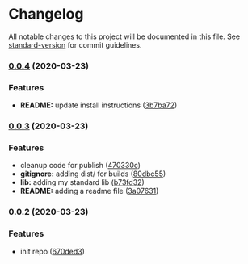 # Changelog

All notable changes to this project will be documented in this file. See [standard-version](https://github.com/conventional-changelog/standard-version) for commit guidelines.

### [0.0.4](https://github.com/mmoehrlein/latest-github-tag/compare/v0.0.3...v0.0.4) (2020-03-23)


### Features

* **README:** update install instructions ([3b7ba72](https://github.com/mmoehrlein/latest-github-tag/commit/3b7ba729663beb98090bfe7cb7cdeea1651ab4b7))

### [0.0.3](https://github.com/mmoehrlein/latest-github-tag/compare/v0.0.2...v0.0.3) (2020-03-23)


### Features

* cleanup code for publish ([470330c](https://github.com/mmoehrlein/latest-github-tag/commit/470330c949a3e251391d3db9e7e27732d492a3c6))
* **gitignore:** adding dist/ for builds ([80dbc55](https://github.com/mmoehrlein/latest-github-tag/commit/80dbc55fe0c04473e6890400c91a88db273959ee))
* **lib:** adding my standard lib ([b73fd32](https://github.com/mmoehrlein/latest-github-tag/commit/b73fd32f2053ffcecfe529c0a759c6ef6de1fb2b))
* **README:** adding a readme file ([3a07631](https://github.com/mmoehrlein/latest-github-tag/commit/3a076315d1c5bb14ab4918c4066321517f34b60a))

### 0.0.2 (2020-03-23)


### Features

* init repo ([670ded3](https://github.com/mmoehrlein/latest-github-tag/commit/670ded3c6653be761bb690520d2b050c4d6bf114))
